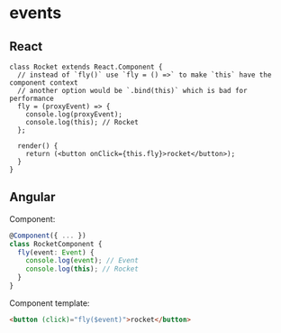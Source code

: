 # events

## React

```tsx
class Rocket extends React.Component {
  // instead of `fly()` use `fly = () =>` to make `this` have the component context
  // another option would be `.bind(this)` which is bad for performance
  fly = (proxyEvent) => {
    console.log(proxyEvent);
    console.log(this); // Rocket
  };

  render() {
    return (<button onClick={this.fly}>rocket</button>);
  }
}
```

## Angular

Component:
```ts
@Component({ ... })
class RocketComponent {
  fly(event: Event) {
    console.log(event); // Event
    console.log(this); // Rocket
  }
}
```

Component template:
```html
<button (click)="fly($event)">rocket</button>
```
